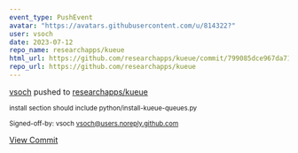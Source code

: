 ```yaml
---
event_type: PushEvent
avatar: "https://avatars.githubusercontent.com/u/814322?"
user: vsoch
date: 2023-07-12
repo_name: researchapps/kueue
html_url: https://github.com/researchapps/kueue/commit/799085dce967da71d939a52a02d8d187e2f93901
repo_url: https://github.com/researchapps/kueue
---
```


<a href='https://github.com/vsoch' target='_blank'>vsoch</a> pushed to <a href='https://github.com/researchapps/kueue' target='_blank'>researchapps/kueue</a>

<small>install section should include python/install-kueue-queues.py

Signed-off-by: vsoch <vsoch@users.noreply.github.com></small>

<a href='https://github.com/researchapps/kueue/commit/799085dce967da71d939a52a02d8d187e2f93901' target='_blank'>View Commit</a>